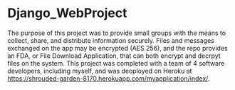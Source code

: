 
# Django_WebProject

The purpose of this project was to provide small groups with the means to collect, share, and distribute information securely.  Files and messages exchanged on the app may be encrypted (AES 256), and the repo provides an FDA, or File Download Application, that can both encrypt and decrpyt files on the system. This project was completed with a team of 4 software developers, including myself, and was deoployed on Heroku at https://shrouded-garden-8170.herokuapp.com/myapplication/index/. 
